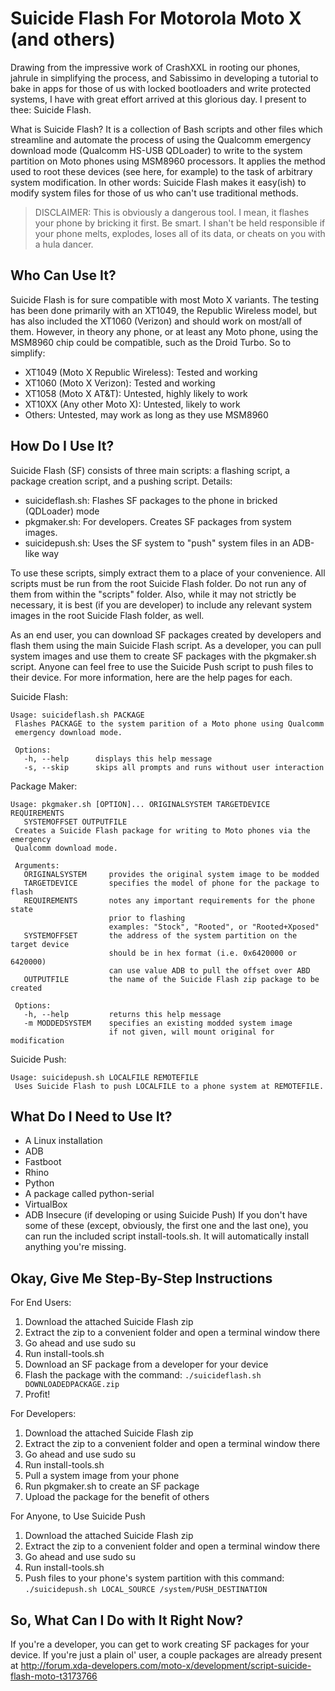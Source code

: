 # Suicide Flash For Motorola Moto X (and others) #

Drawing from the impressive work of CrashXXL in rooting our phones, jahrule in simplifying the process, and Sabissimo in developing a tutorial to bake in apps for those of us with locked bootloaders and write protected systems, I have with great effort arrived at this glorious day. I present to thee: Suicide Flash.

What is Suicide Flash? It is a collection of Bash scripts and other files which streamline and automate the process of using the Qualcomm emergency download mode (Qualcomm HS-USB QDLoader) to write to the system partition on Moto phones using MSM8960 processors. It applies the method used to root these devices (see here, for example) to the task of arbitrary system modification. In other words: Suicide Flash makes it easy(ish) to modify system files for those of us who can't use traditional methods.

> DISCLAIMER: This is obviously a dangerous tool. I mean, it
> flashes your phone by bricking it first. Be smart. I shan't be held
> responsible if your phone melts, explodes, loses all of its data,
> or cheats on you with a hula dancer.

## Who Can Use It?
Suicide Flash is for sure compatible with most Moto X variants. The testing has been done primarily with an XT1049, the Republic Wireless model, but has also included the XT1060 (Verizon) and should work on most/all of them. However, in theory any phone, or at least any Moto phone, using the MSM8960 chip could be compatible, such as the Droid Turbo. So to simplify:
* XT1049 (Moto X Republic Wireless): Tested and working
* XT1060 (Moto X Verizon): Tested and working
* XT1058 (Moto X AT&T): Untested, highly likely to work
* XT10XX (Any other Moto X): Untested, likely to work
* Others: Untested, may work as long as they use MSM8960

## How Do I Use It?
Suicide Flash (SF) consists of three main scripts: a flashing script, a package creation script, and a pushing script. Details:
* suicideflash.sh: Flashes SF packages to the phone in bricked (QDLoader) mode
* pkgmaker.sh: For developers. Creates SF packages from system images.
* suicidepush.sh: Uses the SF system to "push" system files in an ADB-like way

To use these scripts, simply extract them to a place of your convenience. All scripts must be run from the root Suicide Flash folder. Do not run any of them from within the "scripts" folder. Also, while it may not strictly be necessary, it is best (if you are developer) to include any relevant system images in the root Suicide Flash folder, as well.

As an end user, you can download SF packages created by developers and flash them using the main Suicide Flash script. As a developer, you can pull system images and use them to create SF packages with the pkgmaker.sh script. Anyone can feel free to use the Suicide Push script to push files to their device. For more information, here are the help pages for each.

Suicide Flash:
```
Usage: suicideflash.sh PACKAGE
 Flashes PACKAGE to the system parition of a Moto phone using Qualcomm
 emergency download mode.

 Options:
   -h, --help      displays this help message
   -s, --skip      skips all prompts and runs without user interaction
```

Package Maker:
```
Usage: pkgmaker.sh [OPTION]... ORIGINALSYSTEM TARGETDEVICE REQUIREMENTS
   SYSTEMOFFSET OUTPUTFILE
 Creates a Suicide Flash package for writing to Moto phones via the emergency
 Qualcomm download mode.

 Arguments:
   ORIGINALSYSTEM     provides the original system image to be modded
   TARGETDEVICE       specifies the model of phone for the package to flash
   REQUIREMENTS       notes any important requirements for the phone state
                      prior to flashing
                      examples: "Stock", "Rooted", or "Rooted+Xposed"
   SYSTEMOFFSET       the address of the system partition on the target device
                      should be in hex format (i.e. 0x6420000 or 6420000)
                      can use value ADB to pull the offset over ABD
   OUTPUTFILE         the name of the Suicide Flash zip package to be created

 Options:
   -h, --help         returns this help message
   -m MODDEDSYSTEM    specifies an existing modded system image
                      if not given, will mount original for modification
```

Suicide Push:
```
Usage: suicidepush.sh LOCALFILE REMOTEFILE
 Uses Suicide Flash to push LOCALFILE to a phone system at REMOTEFILE.
 ```

## What Do I Need to Use It?
* A Linux installation
* ADB
* Fastboot
* Rhino
* Python
* A package called python-serial
* VirtualBox
* ADB Insecure (if developing or using Suicide Push)
If you don't have some of these (except, obviously, the first one and the last one), you can run the included script install-tools.sh. It will automatically install anything you're missing.

## Okay, Give Me Step-By-Step Instructions
For End Users:
1. Download the attached Suicide Flash zip
2. Extract the zip to a convenient folder and open a terminal window there
3. Go ahead and use sudo su
4. Run install-tools.sh
5. Download an SF package from a developer for your device
6. Flash the package with the command:
   `./suicideflash.sh DOWNLOADEDPACKAGE.zip`
7. Profit!

For Developers:
1. Download the attached Suicide Flash zip
2. Extract the zip to a convenient folder and open a terminal window there
3. Go ahead and use sudo su
4. Run install-tools.sh
5. Pull a system image from your phone
6. Run pkgmaker.sh to create an SF package
7. Upload the package for the benefit of others

For Anyone, to Use Suicide Push
1. Download the attached Suicide Flash zip
2. Extract the zip to a convenient folder and open a terminal window there
3. Go ahead and use sudo su
4. Run install-tools.sh
5. Push files to your phone's system partition with this command:
   `./suicidepush.sh LOCAL_SOURCE /system/PUSH_DESTINATION`

## So, What Can I Do with It Right Now?
If you're a developer, you can get to work creating SF packages for your device. If you're just a plain ol' user, a couple packages are already present at http://forum.xda-developers.com/moto-x/development/script-suicide-flash-moto-t3173766

